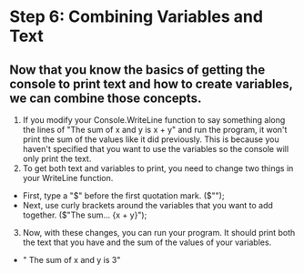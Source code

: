 # Step 6: Combining Variables and Text

## Now that you know the basics of getting the console to print text and how to create variables, we can combine those concepts.

1. If you modify your Console.WriteLine function to say something along the lines of "The sum of x and y is x + y" and run the program, it won't print the sum of the values like it did previously. This is because you haven't specified that you want to use the variables so the console will only print the text.
2. To get both text and variables to print, you need to change two things in your WriteLine function.
  * First, type a "$" before the first quotation mark. ($"");
  * Next, use curly brackets around the variables that you want to add together. ($"The sum... {x + y}");
3. Now, with these changes, you can run your program. It should print both the text that you have and the sum of the values of your variables.
  * " The sum of x and y is 3"
